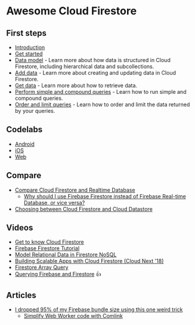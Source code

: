 # Awesome Cloud Firestore

## First steps

- [Introduction](https://firebase.google.com/docs/firestore/)
- [Get started](https://firebase.google.com/docs/firestore/quickstart)
- [Data model](https://firebase.google.com/docs/firestore/data-model) - Learn more about how data is structured in Cloud Firestore, including hierarchical data and subcollections.
- [Add data](https://firebase.google.com/docs/firestore/manage-data/add-data) - Learn more about creating and updating data in Cloud Firestore.
- [Get data](https://firebase.google.com/docs/firestore/query-data/get-data) - Learn more about how to retrieve data.
- [Perform simple and compound queries](https://firebase.google.com/docs/firestore/query-data/queries) - Learn how to run simple and compound queries.
- [Order and limit queries](https://firebase.google.com/docs/firestore/query-data/order-limit-data) - Learn how to order and limit the data returned by your queries.

## Codelabs

- [Android](https://codelabs.developers.google.com/codelabs/firestore-android)
- [iOS](https://codelabs.developers.google.com/codelabs/firestore-ios)
- [Web](https://codelabs.developers.google.com/codelabs/firestore-web)

## Compare

- [Compare Cloud Firestore and Realtime Database](https://firebase.google.com/docs/firestore/rtdb-vs-firestore)
  - [Why should I use Firebase Firestore instead of Firebase Real-time Database, or vice versa?](https://www.quora.com/Why-should-I-use-Firebase-Firestore-instead-of-Firebase-Real-time-Database-or-vice-versa-Or-should-I-not-use-either)
- [Choosing between Cloud Firestore and Cloud Datastore](https://cloud.google.com/datastore/docs/firestore-or-datastore)

## Videos

- [Get to know Cloud Firestore](https://www.youtube.com/playlist?list=PLl-K7zZEsYLluG5MCVEzXAQ7ACZBCuZgZ)
- [Firebase Firestore Tutorial](https://www.youtube.com/playlist?list=PL4cUxeGkcC9itfjle0ji1xOZ2cjRGY_WB)
- [Model Relational Data in Firestore NoSQL](https://www.youtube.com/watch?v=jm66TSlVtcc)
- [Building Scalable Apps with Cloud Firestore (Cloud Next '18)](https://www.youtube.com/watch?v=jXlYaPS1Mzk)
- [Firestore Array Query](https://www.youtube.com/watch?v=4t2eHrFW_0M)
- [Querying Firebase and Firestore](https://www.youtube.com/watch?v=mx1mMdHBi5Q) :+1:

## Articles

- [I dropped 95% of my Firebase bundle size using this one weird trick](https://davidea.st/articles/firebase-bundle-size)
  - [Simplify Web Worker code with Comlink](https://davidea.st/articles/comlink-simple-web-worker)
